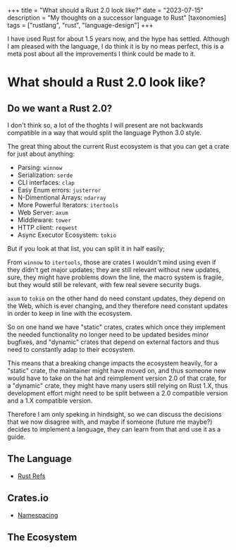 +++
title = "What should a Rust 2.0 look like?"
date = "2023-07-15"
description = "My thoughts on a successor language to Rust"
[taxonomies]
tags = ["rustlang", "rust", "language-design"]
+++

I have used Rust for about 1.5 years now, and the hype has
settled. Although I am pleased with the language, I do think it is by
no meas perfect, this is a meta post about all the improvements I think
could be made to it.

<!-- more -->

# What should a Rust 2.0 look like?

## Do we want a Rust 2.0?

I don't think so, a lot of the thoghts I will present are not backwards
compatible in a way that would split the language Python 3.0 style.

The great thing about the current Rust ecosystem is that you can get a
crate for just about anything:

- Parsing: `winnow`
- Serialization: `serde`
- CLI interfaces: `clap`
- Easy Enum errors: `justerror`
- N-Dimentional Arrays: `ndarray`
- More Powerful Iterators: `itertools`
- Web Server: `axum`
- Middleware: `tower`
- HTTP client: `reqwest`
- Async Executor Ecosystem: `tokio`

But if you look at that list, you can split it in half easily;

From `winnow` to `itertools`, those are crates I wouldn't mind using
even if they didn't get major updates; they are still relevant without
new updates, sure, they might have problems down the line, the macro
system is fragile, but they would still be relevant, with few real severe
security bugs.

`axum` to `tokio` on the other hand do need constant updates, they depend on the
Web, which is ever changing, and they therefore need constant updates in order
to keep in line with the ecosystem.

So on one hand we have "static" crates, crates which once they implement the
needed functionality no longer need to be updated besides minor bugfixes, and
"dynamic" crates that depend on external factors and thus need to constantly
adap to their ecosystem.

This means that a breaking change impacts the ecosystem heavily, for a "static"
crate, the maintainer might have moved on, and thus someone new would have to
take on the hat and reimplement version 2.0 of that crate, for a "dynamic"
crate, they might have many users still relying on Rust 1.X, thus development
effort might need to be split between a 2.0 compatible version and a 1.X
compatible version.

Therefore I am only speking in hindsight, so we can discuss the decisions that
we now disagree with, and maybe if someone (future me maybe?) decides to
implement a language, they can learn from that and use it as a guide.

## The Language

- [Rust Refs](@/rust_references.md)

## Crates.io

- [Namespacing](@/crates.io_namespacing.md)

## The Ecosystem
